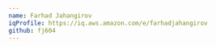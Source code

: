 ```yaml
---
name: Farhad Jahangirov
iqProfile: https://iq.aws.amazon.com/e/farhadjahangirov
github: fj604
---
```

